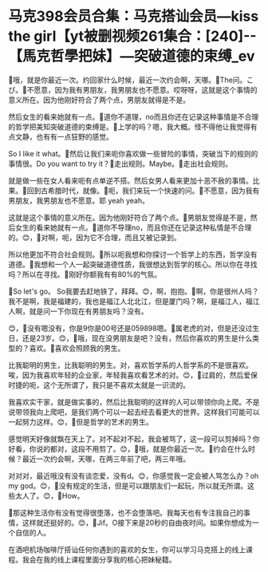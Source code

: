 # 马克398会员合集：马克搭讪会员—kiss the girl【yt被删视频261集合：[240]--【馬克哲學把妹】—突破道德的束缚_ev

🎼哦，就是你最近一次。约回家什么时候，最近一次约会啊，天哪。🎼The问。こび。🎼不愿意，因为我有男朋友，我男朋友也不愿意。哎呀呀，这就是这个事情的意义所在。因为他刚好符合了两个点，男朋友就得是不是。

然后女生的看来她就有一点。🎼道你不道理，no而且你还在记录这种事情是不合理的哲学把美知突破道德的束缚是。🎼上学的吗？嗯，我大概。怪不得他让我觉得有点文静，也有有一点狂野的感觉。

So I like it what。🎼然后让我们来呃你喜欢做一些冒险的事情，突破当下的规则的事情很。Do you want to try it？🎼走出规则。Maybe。🎼走出社会规则。

就是做一些在女人看来呃有点单逆不搭。然后女男人看来更加十恶不赦的事情。比果。🎼回到古希腊时代，就像。🎼呃，我们来玩一个快速的问。🎼不愿意，因为我有男朋友，我男朋友也不愿意。耶 yeah yeah。

这就是这个事情的意义所在。因为他刚好符合了两个点。🎼男朋友觉得是不是，然后女生的看来她就有一点。🎼道你不导理no，而且你还在记录这种私情是不合理的。😊，🎼对啊，呃，因为它不合理，而且又被记录到。

所以他更加不符合社会规则。🎼所以呃我想和你探讨一个哲学上的东西，哲学没有道德。🎼我想和一个人一起突破道德性质，我很想达到哲学的核心。所以你在寻找吗？所以在寻找。🎼刚好你额我有有80%的气氛。

🎼So let's go。 So我要去赶地铁了，拜拜。😊，啊，抱抱。🎼啊，你是很州人吗？我不是啊，我是福建的，我也是福江人北北江，但是厦门吗？啊，是福江人，福江人啊，就是问一下你现在有男朋友吗？没有。

😊，🎼没有嗯没有，你是9你是00号还是059898嗯。🎼属老虎的对，但是还没过生日，还是23岁。😊，🎼哦，现在没男朋友是吧？没有，然后你喜欢的男生是什么类型的？喜欢。🎼喜欢会照顾我的男生。

比我聪明的男生，比我聪明的男生。对，喜欢哲学系的人哲学系的不是很喜欢。唉，因为我喜欢年轻的企业家，年轻我喜欢看艺术的对。😊，🎼过肩的，然后爱保时捷的呃，这个无所谓了，我只是不喜欢太就是一识流的。

我喜欢实干家，就是做实事的，然后比我聪明的这样的人可以带领你向上爬。不是说带领我向上爬吧，是我们两个可以一起去经去看更大的世界。这样我们可能可以一起努力这样。😊，🎼但是哲学的艺术的男生。

感觉明天好像就飘在天上了。对不起对不起，我会被骂了，这一段可以剪掉吗？你好看，你说的都对，这段不用剪了。😊，🎼哦，就是你最近一次。🎼约会在什么时候？最近一次约会啊，天哪，在两三年前了吧，两三年哦。

对对对，最近哦没有没有谈恋爱，没有d。😊，你感觉我一定会被人骂怎么办？oh my god。😊，🎼没有规定的生活，但是可以跟朋友们一起玩，所以就无所谓。这些太人了。😊，🎼How。

🎼那这种生活你有没有觉得很堕落，也不会堕落吧。我每天也有专注我自己的事情，这样就还挺好的。😊，🎼Jif。O接下来是20秒的自由夜时间。如果你想成为一个自信的人。

在酒吧机场咖啡厅搭讪任何你遇到的喜欢的女生，你可以学习马克搭上的线上课程。我会在我的线上课程里面分享我的核心把妹秘籍。

